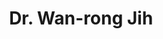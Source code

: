 ---
layout: page
title: Dr. Wan-rong Jih 
name: Dr. Wan-rong Jih
status: graduated
program: PhD student
entry_year: 2002
exit_year: 2010
create_link: false
external_url: 
image: /people/images/wan-rong_jih.jpg
brief: 
---